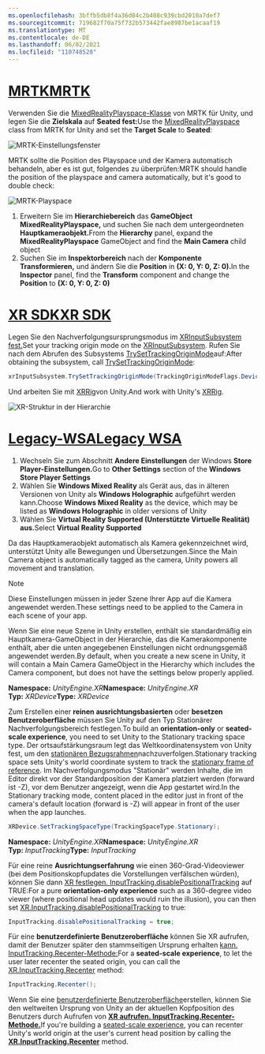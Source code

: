 ```yaml
---
ms.openlocfilehash: 3bffb5db8f4a36d04c2b408c939cbd2010a7def7
ms.sourcegitcommit: 719682f70a75f732b573442fae8987be1acaaf19
ms.translationtype: MT
ms.contentlocale: de-DE
ms.lasthandoff: 06/02/2021
ms.locfileid: "110748528"
---
```

# <a name="mrtk"></a>[<span data-ttu-id="1f8d9-101">MRTK</span><span class="sxs-lookup"><span data-stu-id="1f8d9-101">MRTK</span></span>](#tab/mrtk)
<!-- NEVER CHANGE THE ABOVE LINE! -->

<span data-ttu-id="1f8d9-102">Verwenden Sie die [MixedRealityPlayspace-Klasse](/dotnet/api/microsoft.mixedreality.toolkit.mixedrealityplayspace) von MRTK für Unity, und legen Sie die **Zielskala** auf **Seated fest:**</span><span class="sxs-lookup"><span data-stu-id="1f8d9-102">Use the [MixedRealityPlayspace](/dotnet/api/microsoft.mixedreality.toolkit.mixedrealityplayspace) class from MRTK for Unity and set the **Target Scale** to **Seated**:</span></span>

![MRTK-Einstellungsfenster](../../images/mrtk-target-scale.png)

<span data-ttu-id="1f8d9-104">MRTK sollte die Position des Playspace und der Kamera automatisch behandeln, aber es ist gut, folgendes zu überprüfen:</span><span class="sxs-lookup"><span data-stu-id="1f8d9-104">MRTK should handle the position of the playspace and camera automatically, but it's good to double check:</span></span>

![MRTK-Playspace](../../images/mrtk-playspace.png)

1. <span data-ttu-id="1f8d9-106">Erweitern Sie im **Hierarchiebereich** das **GameObject MixedRealityPlayspace,** und suchen Sie nach dem untergeordneten **Hauptkameraobjekt.**</span><span class="sxs-lookup"><span data-stu-id="1f8d9-106">From the **Hierarchy** panel, expand the **MixedRealityPlayspace** GameObject and find the **Main Camera** child object</span></span>
2. <span data-ttu-id="1f8d9-107">Suchen Sie im **Inspektorbereich** nach der **Komponente Transformieren,** und ändern Sie die **Position** in **(X: 0, Y: 0, Z: 0).**</span><span class="sxs-lookup"><span data-stu-id="1f8d9-107">In the **Inspector** panel, find the **Transform** component and change the **Position** to **(X: 0, Y: 0, Z: 0)**</span></span>

# <a name="xr-sdk"></a>[<span data-ttu-id="1f8d9-108">XR SDK</span><span class="sxs-lookup"><span data-stu-id="1f8d9-108">XR SDK</span></span>](#tab/xr)
<!-- NEVER CHANGE THE ABOVE LINE! -->

<span data-ttu-id="1f8d9-109">Legen Sie den Nachverfolgungsursprungsmodus im [XRInputSubsystem fest.](https://docs.unity3d.com/Documentation/ScriptReference/XR.XRInputSubsystem.html)</span><span class="sxs-lookup"><span data-stu-id="1f8d9-109">Set your tracking origin mode on the [XRInputSubsystem](https://docs.unity3d.com/Documentation/ScriptReference/XR.XRInputSubsystem.html).</span></span> <span data-ttu-id="1f8d9-110">Rufen Sie nach dem Abrufen des Subsystems [TrySetTrackingOriginMode](https://docs.unity3d.com/Documentation/ScriptReference/XR.XRInputSubsystem.TrySetTrackingOriginMode.html)auf:</span><span class="sxs-lookup"><span data-stu-id="1f8d9-110">After obtaining the subsystem, call [TrySetTrackingOriginMode](https://docs.unity3d.com/Documentation/ScriptReference/XR.XRInputSubsystem.TrySetTrackingOriginMode.html):</span></span>

```cs
xrInputSubsystem.TrySetTrackingOriginMode(TrackingOriginModeFlags.Device);
```

<span data-ttu-id="1f8d9-111">Und arbeiten Sie mit [XRRig](https://docs.unity3d.com/Manual/configuring-project-for-xr.html)von Unity.</span><span class="sxs-lookup"><span data-stu-id="1f8d9-111">And work with Unity's [XRRig](https://docs.unity3d.com/Manual/configuring-project-for-xr.html).</span></span>

![XR-Struktur in der Hierarchie](../../images/xrsdk-xrrig.png)

# <a name="legacy-wsa"></a>[<span data-ttu-id="1f8d9-113">Legacy-WSA</span><span class="sxs-lookup"><span data-stu-id="1f8d9-113">Legacy WSA</span></span>](#tab/wsa)
<!-- NEVER CHANGE THE ABOVE LINE! -->

1. <span data-ttu-id="1f8d9-114">Wechseln Sie zum Abschnitt **Andere Einstellungen** der Windows **Store Player-Einstellungen.**</span><span class="sxs-lookup"><span data-stu-id="1f8d9-114">Go to **Other Settings** section of the **Windows Store Player Settings**</span></span>
2. <span data-ttu-id="1f8d9-115">Wählen Sie **Windows Mixed Reality** als Gerät aus, das in älteren Versionen von Unity als **Windows Holographic** aufgeführt werden kann.</span><span class="sxs-lookup"><span data-stu-id="1f8d9-115">Choose **Windows Mixed Reality** as the device, which may be listed as **Windows Holographic** in older versions of Unity</span></span>
3. <span data-ttu-id="1f8d9-116">Wählen Sie **Virtual Reality Supported (Unterstützte Virtuelle Realität) aus.**</span><span class="sxs-lookup"><span data-stu-id="1f8d9-116">Select **Virtual Reality Supported**</span></span>

<span data-ttu-id="1f8d9-117">Da das Hauptkameraobjekt automatisch als Kamera gekennzeichnet wird, unterstützt Unity alle Bewegungen und Übersetzungen.</span><span class="sxs-lookup"><span data-stu-id="1f8d9-117">Since the Main Camera object is automatically tagged as the camera, Unity powers all movement and translation.</span></span>

>[!NOTE]
><span data-ttu-id="1f8d9-118">Diese Einstellungen müssen in jeder Szene Ihrer App auf die Kamera angewendet werden.</span><span class="sxs-lookup"><span data-stu-id="1f8d9-118">These settings need to be applied to the Camera in each scene of your app.</span></span>
>
><span data-ttu-id="1f8d9-119">Wenn Sie eine neue Szene in Unity erstellen, enthält sie standardmäßig ein Hauptkamera-GameObject in der Hierarchie, das die Kamerakomponente enthält, aber die unten angegebenen Einstellungen nicht ordnungsgemäß angewendet werden.</span><span class="sxs-lookup"><span data-stu-id="1f8d9-119">By default, when you create a new scene in Unity, it will contain a Main Camera GameObject in the Hierarchy which includes the Camera component, but does not have the settings below properly applied.</span></span>

<span data-ttu-id="1f8d9-120">**Namespace:** *UnityEngine.XR*</span><span class="sxs-lookup"><span data-stu-id="1f8d9-120">**Namespace:** *UnityEngine.XR*</span></span><br>
<span data-ttu-id="1f8d9-121">**Typ:** *XRDevice*</span><span class="sxs-lookup"><span data-stu-id="1f8d9-121">**Type:** *XRDevice*</span></span>

<span data-ttu-id="1f8d9-122">Zum Erstellen einer **reinen ausrichtungsbasierten** oder **besetzen Benutzeroberfläche** müssen Sie Unity auf den Typ Stationärer Nachverfolgungsbereich festlegen.</span><span class="sxs-lookup"><span data-stu-id="1f8d9-122">To build an **orientation-only** or **seated-scale experience**, you need to set Unity to the Stationary tracking space type.</span></span> <span data-ttu-id="1f8d9-123">Der ortsaufstärkungsraum legt das Weltkoordinatensystem von Unity fest, um den [stationären Bezugsrahmen](../../../../design/coordinate-systems.md#spatial-coordinate-systems)nachzuverfolgen.</span><span class="sxs-lookup"><span data-stu-id="1f8d9-123">Stationary tracking space sets Unity's world coordinate system to track the [stationary frame of reference](../../../../design/coordinate-systems.md#spatial-coordinate-systems).</span></span> <span data-ttu-id="1f8d9-124">Im Nachverfolgungsmodus "Stationär" werden Inhalte, die im Editor direkt vor der Standardposition der Kamera platziert werden (forward ist -Z), vor dem Benutzer angezeigt, wenn die App gestartet wird.</span><span class="sxs-lookup"><span data-stu-id="1f8d9-124">In the Stationary tracking mode, content placed in the editor just in front of the camera's default location (forward is -Z) will appear in front of the user when the app launches.</span></span>

```cs
XRDevice.SetTrackingSpaceType(TrackingSpaceType.Stationary);
```

<span data-ttu-id="1f8d9-125">**Namespace:** *UnityEngine.XR*</span><span class="sxs-lookup"><span data-stu-id="1f8d9-125">**Namespace:** *UnityEngine.XR*</span></span><br>
<span data-ttu-id="1f8d9-126">**Typ:** *InputTracking*</span><span class="sxs-lookup"><span data-stu-id="1f8d9-126">**Type:** *InputTracking*</span></span>

<span data-ttu-id="1f8d9-127">Für eine reine **Ausrichtungserfahrung** wie einen 360-Grad-Videoviewer (bei dem Positionskopfupdates die Vorstellungen verfälschen würden), können Sie dann [XR festlegen. InputTracking.disablePositionalTracking](https://docs.unity3d.com/ScriptReference/XR.InputTracking-disablePositionalTracking.html) auf TRUE:</span><span class="sxs-lookup"><span data-stu-id="1f8d9-127">For a pure **orientation-only experience** such as a 360-degree video viewer (where positional head updates would ruin the illusion), you can then set [XR.InputTracking.disablePositionalTracking](https://docs.unity3d.com/ScriptReference/XR.InputTracking-disablePositionalTracking.html) to true:</span></span>

```cs
InputTracking.disablePositionalTracking = true;
```

<span data-ttu-id="1f8d9-128">Für eine **benutzerdefinierte Benutzeroberfläche** können Sie XR aufrufen, damit der Benutzer später den stammseitigen Ursprung erhalten [kann. InputTracking.Recenter-Methode:](https://docs.unity3d.com/ScriptReference/XR.InputTracking.Recenter.html)</span><span class="sxs-lookup"><span data-stu-id="1f8d9-128">For a **seated-scale experience**, to let the user later recenter the seated origin, you can call the [XR.InputTracking.Recenter](https://docs.unity3d.com/ScriptReference/XR.InputTracking.Recenter.html) method:</span></span>

```cs
InputTracking.Recenter();
```

<span data-ttu-id="1f8d9-129">Wenn Sie eine [benutzerdefinierte Benutzeroberfläche](../../../../design/coordinate-systems.md)erstellen, können Sie den weltweiten Ursprung von Unity an der aktuellen Kopfposition des Benutzers durch Aufrufen von **[XR aufrufen. InputTracking.Recenter-Methode.](https://docs.unity3d.com/ScriptReference/XR.InputTracking.Recenter.html)**</span><span class="sxs-lookup"><span data-stu-id="1f8d9-129">If you're building a [seated-scale experience](../../../../design/coordinate-systems.md), you can recenter Unity's world origin at the user's current head position by calling the **[XR.InputTracking.Recenter](https://docs.unity3d.com/ScriptReference/XR.InputTracking.Recenter.html)** method.</span></span>